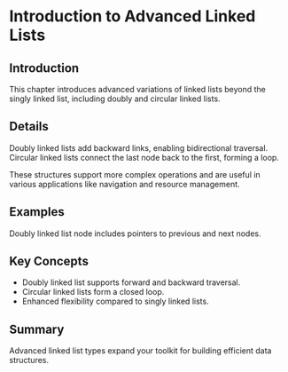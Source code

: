 # Introduction to Advanced Linked Lists

## Introduction
This chapter introduces advanced variations of linked lists beyond the singly linked list, including doubly and circular linked lists.

## Details
Doubly linked lists add backward links, enabling bidirectional traversal. Circular linked lists connect the last node back to the first, forming a loop.

These structures support more complex operations and are useful in various applications like navigation and resource management.

## Examples
Doubly linked list node includes pointers to previous and next nodes.

## Key Concepts
- Doubly linked list supports forward and backward traversal.  
- Circular linked lists form a closed loop.  
- Enhanced flexibility compared to singly linked lists.

## Summary
Advanced linked list types expand your toolkit for building efficient data structures.
